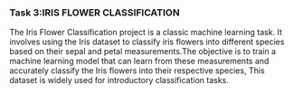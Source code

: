 <h3>Task 3:IRIS FLOWER CLASSIFICATION</h3>
      
The Iris Flower Classification project is a classic machine learning task. It involves using the Iris dataset to classify iris flowers into different species based on their sepal and petal measurements.The objective is to train a machine learning model that can learn from these measurements and accurately classify the Iris flowers into their respective species, This dataset is widely used for introductory classification tasks.
